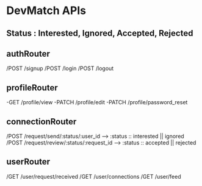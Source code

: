# DevMatch APIs

## Status : Interested, Ignored, Accepted, Rejected

## authRouter
/POST /signup
/POST /login
/POST /logout

## profileRouter
-GET /profile/view
-PATCH /profile/edit
-PATCH /profile/password_reset

## connectionRouter
/POST /request/send/:status/:user_id                 --> :status :: interested || ignored
/POST /request/review/:status/:request_id            --> :status :: accepted || rejected

## userRouter
/GET /user/request/received
/GET /user/connections
/GET /user/feed